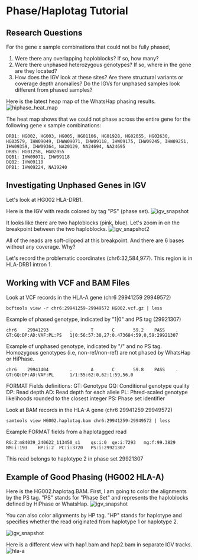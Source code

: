 # Phase/Haplotag Tutorial

## Research Questions
For the gene x sample combinations that could not be fully phased, 

1. Were there any overlapping haploblocks? If so, how many?
2. Were there unphased heterozygous genotypes? If so, where in the gene are they located?
3. How does the IGV look at these sites? Are there structural variants or coverage depth anomalies? Do the IGVs for unphased samples look different from phased samples?

Here is the latest heap map of the WhatsHap phasing results.
![hiphase_heat_map](https://github.com/user-attachments/assets/719edbc6-cc93-4b05-9a0f-a7674159a9e0)

The heat map shows that we could not phase across the entire gene for the following gene x sample combinations:
```
DRB1: HG002, HG003, HG005, HG01106, HG01928, HG02055, HG02630, HG03579, IHW09049, IHWW09071, IHW09118, IHW09175, IHW09245, IHW09251, IHW09359, IHW09364, NA20129, NA24694, NA24695
DRB5: HG01258, HG02055
DQB1: IHW09071, IHW09118
DQB2: IHW09118
DPB1: IHW09224, NA19240
```
## Investigating Unphased Genes in IGV
Let's look at HG002 HLA-DRB1. 

Here is the IGV with reads colored by tag "PS" (phase set).
![igv_snapshot](https://github.com/user-attachments/assets/72e271c9-7d7c-4c99-9893-7c8077b572b9)

It looks like there are two haploblocks (pink, blue). Let's zoom in on the breakpoint between the two haploblocks. 
![igv_snapshot2](https://github.com/user-attachments/assets/5847b11b-104e-4f16-84c6-d62e64d92eb8)

All of the reads are soft-clipped at this breakpoint. And there are 6 bases without any coverage. Why?

Let's record the problematic coordinates (chr6:32,584,977). This region is in HLA-DRB1 intron 1. 

## Working with VCF and BAM Files
Look at VCF records in the HLA-A gene (chr6  29941259  29949572)
```
bcftools view -r chr6:29941259-29949572 HG002.vcf.gz | less
```

Example of phased genotype, indicated by "1|0" and PS tag (29921307)
```
chr6    29941293        .       T       C       59.2    PASS    .       GT:GQ:DP:AD:VAF:PL:PS   1|0:56:57:30,27:0.473684:59,0,59:29921307
```

Example of unphased genotype, indicated by "/" and no PS tag.
Homozygous genotypes (i.e, non-ref/non-ref) are not phased by WhatsHap or HiPhase.
```
chr6    29941404        .       A       C       59.8    PASS    .       GT:GQ:DP:AD:VAF:PL      1/1:55:62:0,62:1:59,56,0
```

FORMAT Fields definitions:
  GT: Genotype
  GQ: Conditional genotype quality
  DP: Read depth
  AD: Read depth for each allele
  PL: Phred-scaled genotype likelihoods rounded to the closest integer
  PS: Phase set identifier

Look at BAM records in the HLA-A gene (chr6  29941259  29949572)
```
samtools view HG002.haplotag.bam chr6:29941259-29949572 | less
```

Example FORMAT fields from a haplotagged read
```
RG:Z:m84039_240622_113450_s1	qs:i:0	qe:i:7293	mg:f:99.3829	NM:i:193	HP:i:2	PC:i:3720	PS:i:29921307
```
This read belongs to haplotype 2 in phase set 29921307

## Example of Good Phasing (HG002 HLA-A)

Here is the HG002.haplotag.BAM. First, I am going to color the alignments by the PS tag. "PS" stands for "Phase Set" and represents the haploblocks defined by HiPhase or WhatsHap.
![igv_snapshot](https://github.com/user-attachments/assets/13cd7d05-3efa-4f87-aac5-5014f10969c1)

You can also color alignments by HP tag.  "HP" stands for haplotype and specifies whether the read originated from haplotype 1 or haplotype 2. 

![igv_snapshot](https://github.com/user-attachments/assets/9bda6f23-aa94-4411-a85f-6319956f72c8)

Here is a different view with hap1.bam and hap2.bam in separate IGV tracks. 
![hla-a](https://github.com/user-attachments/assets/03cfb635-60cc-401e-9a4b-2f890e1c9ff1)


